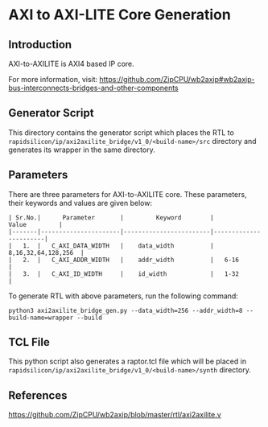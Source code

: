 # AXI to AXI-LITE Core Generation 
## Introduction
AXI-to-AXILITE is AXI4 based IP core.

For more information, visit: https://github.com/ZipCPU/wb2axip#wb2axip-bus-interconnects-bridges-and-other-components

## Generator Script
This directory contains the generator script which places the RTL to `rapidsilicon/ip/axi2axilite_bridge/v1_0/<build-name>/src` directory and generates its wrapper in the same directory. 

## Parameters
There are three parameters for AXI-to-AXILITE core. These parameters, their keywords and values are given below:

    | Sr.No.|      Parameter       |         Keyword        |         Value         |
    |-------|----------------------|------------------------|-----------------------|
    |   1.  |   C_AXI_DATA_WIDTH   |    data_width          |   8,16,32,64,128,256  |
    |   2.  |   C_AXI_ADDR_WIDTH   |    addr_width          |   6-16                |
    |   3.  |   C_AXI_ID_WIDTH     |    id_width            |   1-32                |



To generate RTL with above parameters, run the following command:
```
python3 axi2axilite_bridge_gen.py --data_width=256 --addr_width=8 --build-name=wrapper --build
```

## TCL File

This python script also generates a raptor.tcl file which will be placed in `rapidsilicon/ip/axi2axilite_bridge/v1_0/<build-name>/synth` directory.


## References
https://github.com/ZipCPU/wb2axip/blob/master/rtl/axi2axilite.v